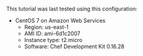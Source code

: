 This tutorial was last tested using this configuration:

* CentOS 7 on Amazon Web Services
  * Region: us-east-1
  * AMI ID: ami-6d1c2007
  * Instance type: t2.micro
  * Software: Chef Development Kit 0.16.28
